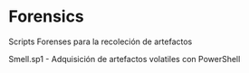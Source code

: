# Forensics

Scripts Forenses para la recoleción de artefactos

Smell.sp1 - Adquisición de artefactos volatiles con PowerShell

